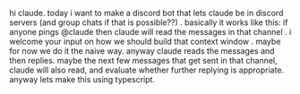 hi claude. today i want to make a discord bot that lets claude be in discord servers (and group chats if that is possible??) . basically it works like this: if anyone pings @claude then claude will read the messages in that channel . i welcome your input on how we should build that context window . maybe for now we do it the naive way. anyway claude reads the messages and then replies. maybe the next few messages that get sent in that channel, claude will also read, and evaluate whether further replying is appropriate. anyway lets make this using typescript.
